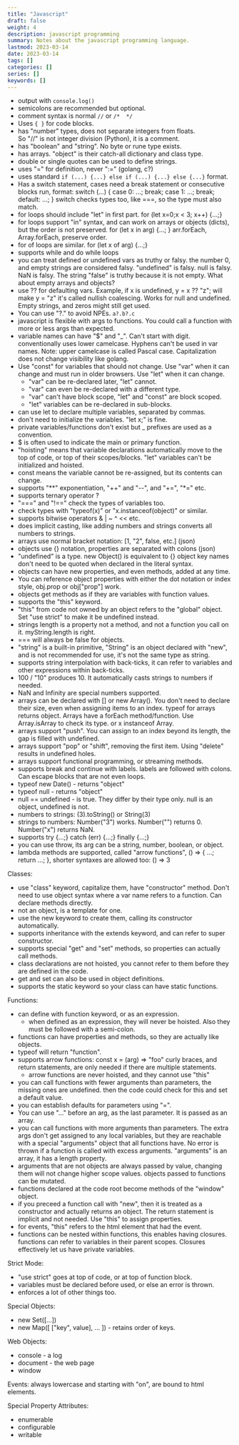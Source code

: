 ```yaml
---
title: "Javascript"
draft: false
weight: 4
description: javascript programming
summary: Notes about the javascript programming language.
lastmod: 2023-03-14
date: 2023-03-14
tags: []
categories: []
series: []
keywords: []
---
```


* output with `console.log()`
* semicolons are recommended but optional.
* comment syntax is normal `//` or `/*  */`
* Uses `{ }` for code blocks.
* has "number" types, does not separate integers from floats.  
  So "//" is not integer division (Python), it is a comment.
* has "boolean" and "string".  No byte or rune type exists.
* has arrays.  "object" is their catch-all dictionary and class type.
* double or single quotes can be used to define strings.
* uses "=" for definition, never ":=" (golang, c?)
* uses standard `if (...) {...} else if (...) {...} else {...}` format.
* Has a switch statement, cases need a break statement or consecutive blocks run, 
  format: switch (...) { case 0: ...; break; case 1: ...; break; default: ...; }
  switch checks types too, like ===, so the type must also match.
* for loops should include "let" in first part.  for (let x=0;x < 3; x++) {...;}
* for loops support "in" syntax, and can work on arrays or objects (dicts),
  but the order is not preserved.  for (let x in arg) {...; }
  arr.forEach, Array.forEach, preserve order.
* for of loops are similar.  for (let x of arg) {...;}
* supports while and do while loops
* you can treat defined or undefined vars as truthy or falsy.
  the number 0, and empty strings are considered falsy.  "undefined" is falsy.
  null is falsy.  NaN is falsy.  The string "false" is truthy because it is not empty.
  What about empty arrays and objects?
* use ?? for defaulting vars.  Example, if x is undefined, y = x ?? "z"; will make y = "z"
  it's called nullish coalescing.  Works for null and undefined.  Empty strings, and zeros 
  might still get used.
* You can use "?." to avoid NPEs.  `a?.b?.c`
* javascript is flexible with args to functions.  You could call a function with 
  more or less args than expected.
* variable names can have "$" and "_".  Can't start with digit.
  conventionally uses lower camelcase.  Hyphens can't be used in var names.
  Note: upper camelcase is called Pascal case.
  Capitalization does not change visibility like golang.
* Use "const" for variables that should not change.  Use "var" when it can
  change and must run in older browsers.  Use "let" when it can change.
  * "var" can be re-declared later, "let" cannot.
  * "var" can even be re-declared with a different type.
  * "var" can't have block scope, "let" and "const" are block scoped.
  * "let" variables can be re-declared in sub-blocks.
* can use let to declare multiple variables, separated by commas.
* don't need to initialize the variables.  "let x;" is fine.
* private variables/functions don't exist but _ prefixes are used as a convention.
* $ is often used to indicate the main or primary function.
* "hoisting" means that variable declarations automatically move to the top of code,
  or top of their scopes/blocks.  "let" variables can't be initialized and hoisted.
* const means the variable cannot be re-assigned, but its contents can change.
* supports "**" exponentiation, "++" and "--", and "+=", "*=" etc.
* supports ternary operator ?
* "===" and "!==" check the types of variables too.
* check types with "typeof(x)" or "x.instanceof(object)" or similar.
* supports bitwise operators & | ~ ^ << etc.
* does implicit casting, like adding numbers and strings converts all numbers to strings.
* arrays use normal bracket notation: [1, "2", false, etc.] (json)
* objects use {} notation, properties are separated with colons (json)
* "undefined" is a type.  new Object() is equivalent to {}
  object key names don't need to be quoted when declared in the literal syntax.
* objects can have new properties, and even methods, added at any time.
* You can reference object properties with either the dot notation or index style, 
  obj.prop or obj["prop"] work.
* objects get methods as if they are variables with function values.
* supports the "this" keyword.
* "this" from code not owned by an object refers to the "global" object.  Set "use strict" to 
  make it be undefined instead.
* strings length is a property not a method, and not a function you call on it.
  myString.length is right.
* === will always be false for objects.
* "string" is a built-in primitive, "String" is an object declared with "new", and is not
  recommended for use, it's not the same type as string.
* supports string interpolation with back-ticks, it can refer to variables and other expressions 
  within back-ticks.
* 100 / "10" produces 10.  It automatically casts strings to numbers if needed.
* NaN and Infinity are special numbers supported.
* arrays can be declared with [] or new Array().  You don't need to declare their size, even
  when assigning items to an index.  typeof for arrays returns object.  Arrays have a 
  forEach method/function.  Use Array.isArray to check its type.  or x instanceof Array.
* arrays support "push".  You can assign to an index beyond its length, the gap is filled with undefined.
* arrays support "pop" or "shift", removing the first item.  Using "delete" results in undefined holes.
* arrays support functional programming, or streaming methods.
* supports break and continue with labels.  labels are followed with colons.  Can escape blocks
  that are not even loops.
* typeof new Date() - returns "object"
* typeof null - returns "object"
* null == undefined - is true.  They differ by their type only.  null is an object, undefined is not.
* numbers to strings: (3).toString() or String(3)
* strings to numbers: Number("3") works.  Number("") returns 0.  Number("x") returns NaN.
* supports try {...;} catch (err) {...;} finally {...;}
* you can use throw, its arg can be a string, number, boolean, or object.
* lambda methods are supported, called "arrow functions", () => { ...; return ...; },
  shorter syntaxes are allowed too: () => 3

Classes:
* use "class" keyword, capitalize them, have "constructor" method.  Don't need to 
  use object syntax where a var name refers to a function.  Can declare methods directly.
* not an object, is a template for one.
* use the new keyword to create them, calling its constructor automatically.
* supports inheritance with the extends keyword, and can refer to super constructor.
* supports special "get" and "set" methods, so properties can actually call methods.  
* class declarations are not hoisted, you cannot refer to them before they are defined
  in the code.
* get and set can also be used in object definitions.
* supports the static keyword so your class can have static functions.

Functions:
* can define with function keyword, or as an expression.  
  * when defined as an expression, they will never be hoisted.  Also they must be 
    followed with a semi-colon.
* functions can have properties and methods, so they are actually like objects.
* typeof will return "function".
* supports arrow functions: const x = (arg) => "foo"
  curly braces, and return statements, are only needed if there are multiple statements.
  * arrow functions are never hoisted, and they cannot use "this"
* you can call functions with fewer arguments than parameters, the missing ones are undefined.
  then the code could check for this and set a default value.
* you can establish defaults for parameters using "=".
* You can use "..." before an arg, as the last parameter.  It is passed as an array.
* you can call functions with more arguments than parameters.  The extra args don't get assigned
  to any local variables, but they are reachable with a special "arguments" object that all
  functions have.  No error is thrown if a function is called with excess arguments.
  "arguments" is an array, it has a length property.
* arguments that are not objects are always passed by value, changing them will not change higher scope values.
  objects passed to functions can be mutated.
* functions declared at the code root become methods of the "window" object.
* if you preceed a function call with "new", then it is treated as a constructor and actually 
  returns an object.  The return statement is implicit and not needed.  Use "this" to assign properties.
* for events, "this" refers to the html element that had the event.
* functions can be nested within functions, this enables having closures.  functions can refer
  to variables in their parent scopes.  Closures effectively let us have private variables.


Strict Mode:
* "use strict" goes at top of code, or at top of function block.
* variables must be declared before used, or else an error is thrown.
* enforces a lot of other things too.

Special Objects:
* new Set([...])
* new Map([ ["key", value], ... ]) - retains order of keys.


Web Objects:
* console - a log
* document - the web page
* window

Events: always lowercase and starting with "on", are bound to html elements.

Special Property Attributes:
* enumerable
* configurable
* writable
